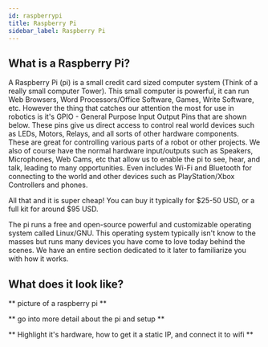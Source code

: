 ```yaml
---
id: raspberrypi
title: Raspberry Pi
sidebar_label: Raspberry Pi
---
```


## What is a Raspberry Pi?
A Raspberry Pi (pi) is a small credit card sized computer system (Think of a really small computer Tower). This small computer is powerful, it can run Web Browsers, Word Processors/Office Software, Games, Write Software, etc. However the thing that catches our attention the most for use in robotics is it's GPIO - General Purpose Input Output Pins that are shown below. These pins give us direct access to control real world devices such as LEDs, Motors, Relays, and all sorts of other hardware components. These are great for controlling various parts of a robot or other projects. We also  of course have the normal hardware input/outputs such as Speakers, Microphones, Web Cams, etc that allow us to enable the pi to see, hear, and talk, leading to many opportunities. Even includes Wi-Fi and Bluetooth for connecting to the world and other devices such as PlayStation/Xbox Controllers and phones. 

All that and it is super cheap! You can buy it typically for $25-50 USD, or a full kit for around $95 USD. 

The pi runs a free and open-source powerful and customizable operating system called Linux/GNU. This operating system typically isn't know to the masses but runs many devices you have come to love today behind the scenes. We have an entire section dedicated to it later to familiarize you with how it works.

## What does it look like? 

** picture of a raspberry pi **


** go into more detail about the pi and setup **


** Highlight it's hardware, how to get it a static IP, and connect it to wifi ** 
